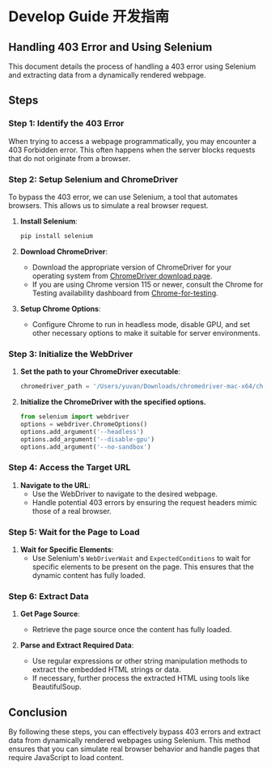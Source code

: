 # Develop Guide 开发指南
## Handling 403 Error and Using Selenium

This document details the process of handling a 403 error using Selenium and extracting data from a dynamically rendered webpage.

## Steps

### Step 1: Identify the 403 Error

When trying to access a webpage programmatically, you may encounter a 403 Forbidden error. This often happens when the server blocks requests that do not originate from a browser.

### Step 2: Setup Selenium and ChromeDriver

To bypass the 403 error, we can use Selenium, a tool that automates browsers. This allows us to simulate a real browser request.

1. **Install Selenium**:
    ```bash
    pip install selenium
    ```

2. **Download ChromeDriver**:
    - Download the appropriate version of ChromeDriver for your operating system from [ChromeDriver download page](https://developer.chrome.com/docs/chromedriver/downloads).
    - If you are using Chrome version 115 or newer, consult the Chrome for Testing availability dashboard from [Chrome-for-testing](https://googlechromelabs.github.io/chrome-for-testing/#stable).

3. **Setup Chrome Options**:
    - Configure Chrome to run in headless mode, disable GPU, and set other necessary options to make it suitable for server environments.

### Step 3: Initialize the WebDriver

1. **Set the path to your ChromeDriver executable**:
    ```python
    chromedriver_path = '/Users/yuvan/Downloads/chromedriver-mac-x64/chromedriver'
    ```
2. **Initialize the ChromeDriver with the specified options.**
    ```python
    from selenium import webdriver
    options = webdriver.ChromeOptions()
    options.add_argument('--headless')
    options.add_argument('--disable-gpu')
    options.add_argument('--no-sandbox')
    ```

### Step 4: Access the Target URL

1. **Navigate to the URL**:
    - Use the WebDriver to navigate to the desired webpage.
    - Handle potential 403 errors by ensuring the request headers mimic those of a real browser.

### Step 5: Wait for the Page to Load

1. **Wait for Specific Elements**:
    - Use Selenium's `WebDriverWait` and `ExpectedConditions` to wait for specific elements to be present on the page. This ensures that the dynamic content has fully loaded.

### Step 6: Extract Data

1. **Get Page Source**:
    - Retrieve the page source once the content has fully loaded.

2. **Parse and Extract Required Data**:
    - Use regular expressions or other string manipulation methods to extract the embedded HTML strings or data.
    - If necessary, further process the extracted HTML using tools like BeautifulSoup.

## Conclusion

By following these steps, you can effectively bypass 403 errors and extract data from dynamically rendered webpages using Selenium. This method ensures that you can simulate real browser behavior and handle pages that require JavaScript to load content.
